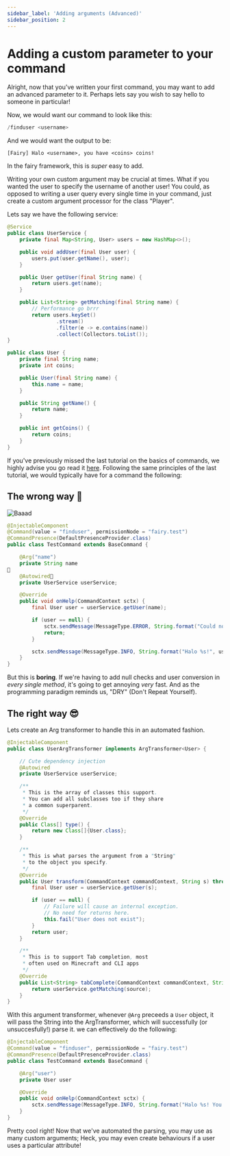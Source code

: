 ```yaml
---
sidebar_label: 'Adding arguments (Advanced)'
sidebar_position: 2
---
```


# Adding a custom parameter to your command

Alright, now that you've written your first command, you may want to add an advanced parameter to it. Perhaps lets say you wish to say hello to someone in particular! 

Now, we would want our command to look like this:
```s
/finduser <username>
```

And we would want the output to be:
```
[Fairy] Halo <username>, you have <coins> coins!
```

In the fairy framework, this is *super* easy to add.

Writing your own custom argument may be crucial at times. What if you wanted the user to specify the username of another user! You could, as opposed to writing a user query every single time in your command, just create a custom argument processor for the class "Player".

Lets say we have the following service:
```java
@Service
public class UserService {
    private final Map<String, User> users = new HashMap<>();

    public void addUser(final User user) {
        users.put(user.getName(), user);
    }

    public User getUser(final String name) {
        return users.get(name);
    }

    public List<String> getMatching(final String name) {
        // Performance go brrr
        return users.keySet()
                .stream()
                .filter(e -> e.contains(name))
                .collect(Collectors.toList());
}
```
```java
public class User {
    private final String name;
    private int coins;

    public User(final String name) {
        this.name = name;
    }

    public String getName() {
        return name;
    }

    public int getCoins() {
        return coins;
    }
}
```

If you've previously missed the last tutorial on the basics of commands, we highly advise you go read it [here](2-adding-parameters). Following the same principles of the last tutorial, we would typically have for a command the following:

## The wrong way 💩

![Baaad](https://i.imgflip.com/7toa9a.jpg)

```java 
@InjectableComponent
@Command(value = "finduser", permissionNode = "fairy.test")
@CommandPresence(DefaultPresenceProvider.class)
public class TestCommand extends BaseCommand {

    @Arg("name")
    private String name
💩
    @Autowired💩
    private UserService userService;

    @Override
    public void onHelp(CommandContext sctx) {
        final User user = userService.getUser(name);

        if (user == null) {
            sctx.sendMessage(MessageType.ERROR, String.format("Could not find user of name %s!", user.getName()));
            return;
        }

        sctx.sendMessage(MessageType.INFO, String.format("Halo %s!", user.getName()));
    }
}
```

But this is **boring**. If we're having to add null checks and user conversion in *every single method*, it's going to get annoying *very* fast. And as the programming paradigm reminds us, "DRY" (Don't Repeat Yourself). 

## The right way 😎

Lets create an Arg transformer to handle this in an automated fashion.

```java
@InjectableComponent
public class UserArgTransformer implements ArgTransformer<User> {

    // Cute dependency injection
    @Autowired
    private UserService userService;

    /**
     * This is the array of classes this support.
     * You can add all subclasses too if they share
     * a common superparent. 
     */ 
    @Override
    public Class[] type() {
        return new Class[]{User.class};
    }

    /**
     * This is what parses the argument from a "String"
     * to the object you specify.
     */ 
    @Override
    public User transform(CommandContext commandContext, String s) throws ArgTransformException {
        final User user = userService.getUser(s);

        if (user == null) {
            // Failure will cause an internal exception.
            // No need for returns here.
            this.fail("User does not exist");
        }
        return user;
    }

    /**
     * This is to support Tab completion, most
     * often used on Minecraft and CLI apps
     */
    @Override
    public List<String> tabComplete(CommandContext commandContext, String source) throws ArgTransformException {
        return userService.getMatching(source);
    }
}
```

With this argument transformer, whenever `@Arg` preceeds a `User` object, it will pass the String into the ArgTransformer, which will successfully (or unsuccesfully!) parse it. we can effectively do
the following:

```java
@InjectableComponent
@Command(value = "finduser", permissionNode = "fairy.test")
@CommandPresence(DefaultPresenceProvider.class)
public class TestCommand extends BaseCommand {

    @Arg("user")
    private User user

    @Override
    public void onHelp(CommandContext sctx) {
        sctx.sendMessage(MessageType.INFO, String.format("Halo %s! You have %d coins!", user.getName(), user.getCoins()));
    }
}
```

Pretty cool right! Now that we've automated the parsing, you may use as many custom arguments; Heck, you may even create behaviours if a user uses a particular attribute!